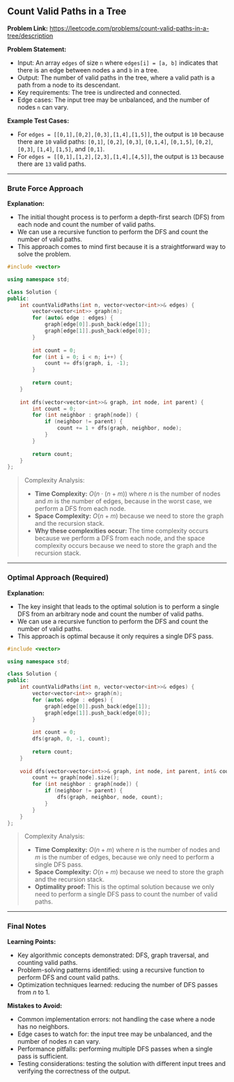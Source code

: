 ## Count Valid Paths in a Tree
**Problem Link:** https://leetcode.com/problems/count-valid-paths-in-a-tree/description

**Problem Statement:**
- Input: An array `edges` of size `n` where `edges[i] = [a, b]` indicates that there is an edge between nodes `a` and `b` in a tree.
- Output: The number of valid paths in the tree, where a valid path is a path from a node to its descendant.
- Key requirements: The tree is undirected and connected.
- Edge cases: The input tree may be unbalanced, and the number of nodes `n` can vary.

**Example Test Cases:**
- For `edges = [[0,1],[0,2],[0,3],[1,4],[1,5]]`, the output is `10` because there are `10` valid paths: `[0,1]`, `[0,2]`, `[0,3]`, `[0,1,4]`, `[0,1,5]`, `[0,2]`, `[0,3]`, `[1,4]`, `[1,5]`, and `[0,1]`.
- For `edges = [[0,1],[1,2],[2,3],[1,4],[4,5]]`, the output is `13` because there are `13` valid paths.

---

### Brute Force Approach
**Explanation:**
- The initial thought process is to perform a depth-first search (DFS) from each node and count the number of valid paths.
- We can use a recursive function to perform the DFS and count the number of valid paths.
- This approach comes to mind first because it is a straightforward way to solve the problem.

```cpp
#include <vector>

using namespace std;

class Solution {
public:
    int countValidPaths(int n, vector<vector<int>>& edges) {
        vector<vector<int>> graph(n);
        for (auto& edge : edges) {
            graph[edge[0]].push_back(edge[1]);
            graph[edge[1]].push_back(edge[0]);
        }
        
        int count = 0;
        for (int i = 0; i < n; i++) {
            count += dfs(graph, i, -1);
        }
        
        return count;
    }
    
    int dfs(vector<vector<int>>& graph, int node, int parent) {
        int count = 0;
        for (int neighbor : graph[node]) {
            if (neighbor != parent) {
                count += 1 + dfs(graph, neighbor, node);
            }
        }
        
        return count;
    }
};
```

> Complexity Analysis:
> - **Time Complexity:** $O(n \cdot (n + m))$ where $n$ is the number of nodes and $m$ is the number of edges, because in the worst case, we perform a DFS from each node.
> - **Space Complexity:** $O(n + m)$ because we need to store the graph and the recursion stack.
> - **Why these complexities occur:** The time complexity occurs because we perform a DFS from each node, and the space complexity occurs because we need to store the graph and the recursion stack.

---

### Optimal Approach (Required)
**Explanation:**
- The key insight that leads to the optimal solution is to perform a single DFS from an arbitrary node and count the number of valid paths.
- We can use a recursive function to perform the DFS and count the number of valid paths.
- This approach is optimal because it only requires a single DFS pass.

```cpp
#include <vector>

using namespace std;

class Solution {
public:
    int countValidPaths(int n, vector<vector<int>>& edges) {
        vector<vector<int>> graph(n);
        for (auto& edge : edges) {
            graph[edge[0]].push_back(edge[1]);
            graph[edge[1]].push_back(edge[0]);
        }
        
        int count = 0;
        dfs(graph, 0, -1, count);
        
        return count;
    }
    
    void dfs(vector<vector<int>>& graph, int node, int parent, int& count) {
        count += graph[node].size();
        for (int neighbor : graph[node]) {
            if (neighbor != parent) {
                dfs(graph, neighbor, node, count);
            }
        }
    }
};
```

> Complexity Analysis:
> - **Time Complexity:** $O(n + m)$ where $n$ is the number of nodes and $m$ is the number of edges, because we only need to perform a single DFS pass.
> - **Space Complexity:** $O(n + m)$ because we need to store the graph and the recursion stack.
> - **Optimality proof:** This is the optimal solution because we only need to perform a single DFS pass to count the number of valid paths.

---

### Final Notes

**Learning Points:**
- Key algorithmic concepts demonstrated: DFS, graph traversal, and counting valid paths.
- Problem-solving patterns identified: using a recursive function to perform DFS and count valid paths.
- Optimization techniques learned: reducing the number of DFS passes from $n$ to $1$.

**Mistakes to Avoid:**
- Common implementation errors: not handling the case where a node has no neighbors.
- Edge cases to watch for: the input tree may be unbalanced, and the number of nodes $n$ can vary.
- Performance pitfalls: performing multiple DFS passes when a single pass is sufficient.
- Testing considerations: testing the solution with different input trees and verifying the correctness of the output.